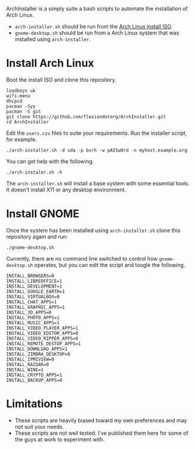 ArchInstaller is a simply suite a bash scripts to automate the installation of
Arch Linux.

  * `arch-installer.sh` should be run from the [Arch Linux install ISO](https://www.archlinux.org/download/).
  * `gnome-desktop.sh` should be run from a Arch Linux system that was installed using `arch-installer`.

# Install Arch Linux

Boot the install ISO and clone this repository.

    loadkeys uk
    wifi-menu
    dhcpcd    
    pacman -Syy
    pacman -S git
    git clone https://github.com/flexiondotorg/ArchInstaller.git
    cd ArchInstaller
    
Edit the `users.csv` files to suite your requirements. Run the installer script,
for example.

    ./arch-installer.sh -d sda -p bsrh -w pA55w0rd -n myhost.example.org
    
You can get help with the following.

    ./arch-instaler.sh -h
    
The `arch-installer.sh` will install a base system with some essential tools. It
doesn't install X11 or any desktop environment.

# Install GNOME

Once the system has been installed using `arch-installer.sh` clone this repository
again and run:

    ./gnome-desktop.sh
    
Currently, there are no command line switched to control how `gnome-desktop.sh`
operates, but you can edit the script and toogle the following.

    INSTALL_BROWSERS=0
    INSTALL_LIBREOFFICE=1
    INSTALL_DEVELOPMENT=1
    INSTALL_GOOGLE_EARTH=1
    INSTALL_VIRTUALBOX=0
    INSTALL_CHAT_APPS=1
    INSTALL_GRAPHIC_APPS=1
    INSTALL_3D_APPS=0
    INSTALL_PHOTO_APPS=1
    INSTALL_MUSIC_APPS=1
    INSTALL_VIDEO_PLAYER_APPS=1
    INSTALL_VIDEO_EDITOR_APPS=0
    INSTALL_VIDEO_RIPPER_APPS=0
    INSTALL_REMOTE_DESTOP_APPS=1
    INSTALL_DOWNLOAD_APPS=1
    INSTALL_ZIMBRA_DESKTOP=0
    INSTALL_IPMIVIEW=0
    INSTALL_RAIDAR=0
    INSTALL_WINE=1
    INSTALL_CRYPTO_APPS=1
    INSTALL_BACKUP_APPS=0

# Limitations

  * These scripts are heavily biased toward my own preferences and may not suit your needs.
  * These scripts are not well tested. I've published them here for some of the guys at work to experiment with.
